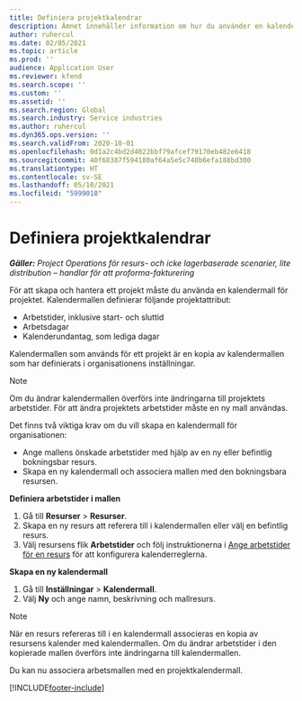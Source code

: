 ```yaml
---
title: Definiera projektkalendrar
description: Ämnet innehåller information om hur du använder en kalendermall på ett projekt för att följa upp projektschemat.
author: ruhercul
ms.date: 02/05/2021
ms.topic: article
ms.prod: ''
audience: Application User
ms.reviewer: kfend
ms.search.scope: ''
ms.custom: ''
ms.assetid: ''
ms.search.region: Global
ms.search.industry: Service industries
ms.author: ruhercul
ms.dyn365.ops.version: ''
ms.search.validFrom: 2020-10-01
ms.openlocfilehash: 0d1a2c4bd2d4022bbf79afcef79170eb482e6418
ms.sourcegitcommit: 40f68387f594180af64a5e5c748b6efa188bd300
ms.translationtype: HT
ms.contentlocale: sv-SE
ms.lasthandoff: 05/10/2021
ms.locfileid: "5999018"
---
```

# <a name="define-project-calendars"></a>Definiera projektkalendrar

_**Gäller:** Project Operations för resurs- och icke lagerbaserade scenarier, lite distribution – handlar för att proforma-fakturering_

För att skapa och hantera ett projekt måste du använda en kalendermall för projektet. Kalendermallen definierar följande projektattribut:

- Arbetstider, inklusive start- och sluttid
- Arbetsdagar
- Kalenderundantag, som lediga dagar

Kalendermallen som används för ett projekt är en kopia av kalendermallen som har definierats i organisationens inställningar.

> [!NOTE]
> Om du ändrar kalendermallen överförs inte ändringarna till projektets arbetstider. För att ändra projektets arbetstider måste en ny mall användas.

Det finns två viktiga krav om du vill skapa en kalendermall för organisationen:

- Ange mallens önskade arbetstider med hjälp av en ny eller befintlig bokningsbar resurs.
- Skapa en ny kalendermall och associera mallen med den bokningsbara resursen.

**Definiera arbetstider i mallen**

1. Gå till **Resurser** \> **Resurser**.
2. Skapa en ny resurs att referera till i kalendermallen eller välj en befintlig resurs.
3. Välj resursens flik **Arbetstider** och följ instruktionerna i [Ange arbetstider för en resurs](/dynamics365/field-service/set-work-hours-resource.md) för att konfigurera kalenderreglerna.

**Skapa en ny kalendermall**

1. Gå till **Inställningar** \> **Kalendermall**.
2. Välj **Ny** och ange namn, beskrivning och mallresurs.

> [!NOTE]
> När en resurs refereras till i en kalendermall associeras en kopia av resursens kalender med kalendermallen. Om du ändrar arbetstider i den kopierade mallen överförs inte ändringarna till kalendermallen.

Du kan nu associera arbetsmallen med en projektkalendermall.


[!INCLUDE[footer-include](../includes/footer-banner.md)]

